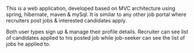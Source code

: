This is a web application, developed based on MVC architecture using spring, hibernate, maven & mySql. 
It is similar to any other job portal where recruiters post jobs & interested candidates apply. 

Both user types sign up & manage their profile details. Recruiter can see list of candidates
applied to his posted job while job-seeker can see the list of jobs he applied to.

